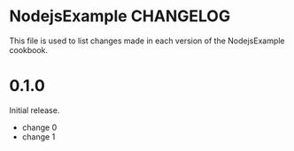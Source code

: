 # NodejsExample CHANGELOG

This file is used to list changes made in each version of the NodejsExample cookbook.

# 0.1.0

Initial release.

- change 0
- change 1

